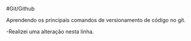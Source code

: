 #Git/Github

Aprendendo os principais comandos de versionamento de código no git.

-Realizei uma alteração nesta linha.
